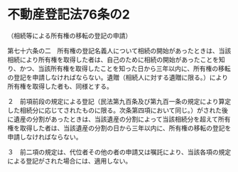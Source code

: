 # 不動産登記法76条の2
（相続等による所有権の移転の登記の申請）

第七十六条の二　所有権の登記名義人について相続の開始があったときは、当該相続により所有権を取得した者は、自己のために相続の開始があったことを知り、かつ、当該所有権を取得したことを知った日から三年以内に、所有権の移転の登記を申請しなければならない。遺贈（相続人に対する遺贈に限る。）により所有権を取得した者も、同様とする。

２　前項前段の規定による登記（民法第九百条及び第九百一条の規定により算定した相続分に応じてされたものに限る。次条第四項において同じ。）がされた後に遺産の分割があったときは、当該遺産の分割によって当該相続分を超えて所有権を取得した者は、当該遺産の分割の日から三年以内に、所有権の移転の登記を申請しなければならない。

３　前二項の規定は、代位者その他の者の申請又は嘱託により、当該各項の規定による登記がされた場合には、適用しない。